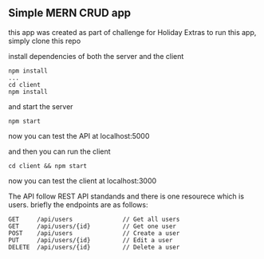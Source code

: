 ## Simple MERN CRUD app

this app was created as part of challenge for Holiday Extras
to run this app, simply clone this repo

install dependencies of both the server and the client

```
npm install
...
cd client
npm install
```

and start the server

```
npm start
```

now you can test the API at localhost:5000

and then you can run the client

```
cd client && npm start
```

now you can test the client at localhost:3000

The API follow REST API standands and there is one resourece which is users.
briefly the endpoints are as follows:

```
GET     /api/users              // Get all users
GET     /api/users/{id}         // Get one user
POST    /api/users              // Create a user
PUT     /api/users/{id}         // Edit a user
DELETE  /api/users/{id}         // Delete a user
```
